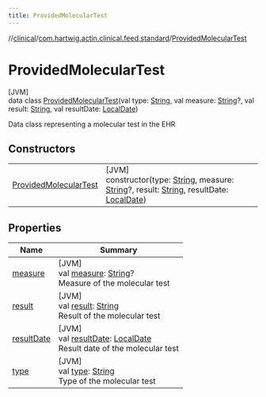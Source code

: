 ```yaml
---
title: ProvidedMolecularTest
---
```

//[clinical](../../../index.html)/[com.hartwig.actin.clinical.feed.standard](../index.html)/[ProvidedMolecularTest](index.html)



# ProvidedMolecularTest



[JVM]\
data class [ProvidedMolecularTest](index.html)(val type: [String](https://kotlinlang.org/api/latest/jvm/stdlib/kotlin/-string/index.html), val measure: [String](https://kotlinlang.org/api/latest/jvm/stdlib/kotlin/-string/index.html)?, val result: [String](https://kotlinlang.org/api/latest/jvm/stdlib/kotlin/-string/index.html), val resultDate: [LocalDate](https://docs.oracle.com/javase/8/docs/api/java/time/LocalDate.html))

Data class representing a molecular test in the EHR



## Constructors


| | |
|---|---|
| [ProvidedMolecularTest](-provided-molecular-test.html) | [JVM]<br>constructor(type: [String](https://kotlinlang.org/api/latest/jvm/stdlib/kotlin/-string/index.html), measure: [String](https://kotlinlang.org/api/latest/jvm/stdlib/kotlin/-string/index.html)?, result: [String](https://kotlinlang.org/api/latest/jvm/stdlib/kotlin/-string/index.html), resultDate: [LocalDate](https://docs.oracle.com/javase/8/docs/api/java/time/LocalDate.html)) |


## Properties


| Name | Summary |
|---|---|
| [measure](measure.html) | [JVM]<br>val [measure](measure.html): [String](https://kotlinlang.org/api/latest/jvm/stdlib/kotlin/-string/index.html)?<br>Measure of the molecular test |
| [result](result.html) | [JVM]<br>val [result](result.html): [String](https://kotlinlang.org/api/latest/jvm/stdlib/kotlin/-string/index.html)<br>Result of the molecular test |
| [resultDate](result-date.html) | [JVM]<br>val [resultDate](result-date.html): [LocalDate](https://docs.oracle.com/javase/8/docs/api/java/time/LocalDate.html)<br>Result date of the molecular test |
| [type](type.html) | [JVM]<br>val [type](type.html): [String](https://kotlinlang.org/api/latest/jvm/stdlib/kotlin/-string/index.html)<br>Type of the molecular test |

